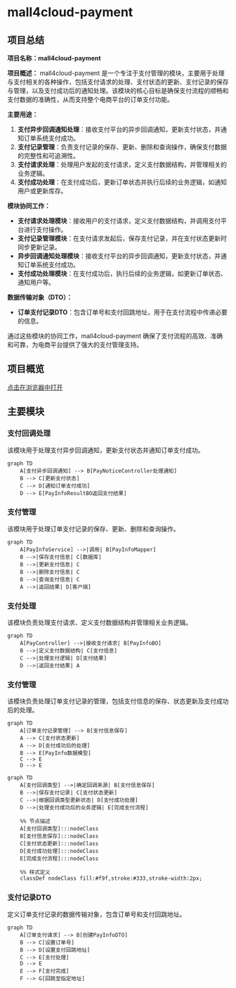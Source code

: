 # mall4cloud-payment

## 项目总结
**项目名称：mall4cloud-payment**

**项目概述：**
mall4cloud-payment 是一个专注于支付管理的模块，主要用于处理与支付相关的各种操作，包括支付请求的处理、支付状态的更新、支付记录的保存与管理，以及支付成功后的通知处理。该模块的核心目标是确保支付流程的顺畅和支付数据的准确性，从而支持整个电商平台的订单支付功能。

**主要用途：**
1. **支付异步回调通知处理**：接收支付平台的异步回调通知，更新支付状态，并通知订单系统支付成功。
2. **支付记录管理**：负责支付记录的保存、更新、删除和查询操作，确保支付数据的完整性和可追溯性。
3. **支付请求处理**：处理用户发起的支付请求，定义支付数据结构，并管理相关的业务逻辑。
4. **支付成功处理**：在支付成功后，更新订单状态并执行后续的业务逻辑，如通知用户或更新库存。

**模块协同工作：**
- **支付请求处理模块**：接收用户的支付请求，定义支付数据结构，并调用支付平台进行支付操作。
- **支付记录管理模块**：在支付请求发起后，保存支付记录，并在支付状态更新时同步更新记录。
- **异步回调通知处理模块**：接收支付平台的异步回调通知，更新支付状态，并通知订单系统支付成功。
- **支付成功处理模块**：在支付成功后，执行后续的业务逻辑，如更新订单状态、通知用户等。

**数据传输对象（DTO）：**
- **订单支付记录DTO**：包含订单号和支付回跳地址，用于在支付流程中传递必要的信息。

通过这些模块的协同工作，mall4cloud-payment 确保了支付流程的高效、准确和可靠，为电商平台提供了强大的支付管理支持。

## 项目概览

[点击在浏览器中打开](repo_overview_with_communities.html)

## 主要模块
### 支付回调处理
该模块用于处理支付异步回调通知，更新支付状态并通知订单支付成功。

```mermaid
graph TD
    A[支付异步回调通知] --> B[PayNoticeController处理通知]
    B --> C[更新支付状态]
    C --> D[通知订单支付成功]
    D --> E[PayInfoResultBO返回支付结果]
```

### 支付管理
该模块用于处理订单支付记录的保存、更新、删除和查询操作。

```mermaid
graph TD
    A[PayInfoService] -->|调用| B[PayInfoMapper]
    B -->|保存支付信息| C[数据库]
    B -->|更新支付信息| C
    B -->|删除支付信息| C
    B -->|查询支付信息| C
    A -->|返回结果| D[客户端]
```

### 支付处理
该模块负责处理支付请求、定义支付数据结构并管理相关业务逻辑。

```mermaid
graph TD
    A[PayController] -->|接收支付请求| B[PayInfoBO]
    B -->|定义支付数据结构| C[支付信息]
    C -->|处理支付逻辑| D[支付结果]
    D -->|返回支付结果| A
```

### 支付管理
该模块负责处理订单支付记录的管理，包括支付信息的保存、状态更新及支付成功后的处理。

```mermaid
graph TD
    A[订单支付记录管理] --> B[支付信息保存]
    A --> C[支付状态更新]
    A --> D[支付成功后的处理]
    B --> E[PayInfo数据模型]
    C --> E
    D --> E
```

```mermaid
graph TD
    A[支付回调类型] -->|确定回调来源| B[支付信息保存]
    B -->|保存支付记录| C[支付状态更新]
    C -->|根据回调类型更新状态| D[支付成功处理]
    D -->|处理支付成功后的业务逻辑| E[完成支付流程]

    %% 节点描述
    A[支付回调类型]:::nodeClass
    B[支付信息保存]:::nodeClass
    C[支付状态更新]:::nodeClass
    D[支付成功处理]:::nodeClass
    E[完成支付流程]:::nodeClass

    %% 样式定义
    classDef nodeClass fill:#f9f,stroke:#333,stroke-width:2px;
```

### 支付记录DTO
定义订单支付记录的数据传输对象，包含订单号和支付回跳地址。

```mermaid
graph TD
    A[订单支付请求] --> B[创建PayInfoDTO]
    B --> C[设置订单号]
    B --> D[设置支付回跳地址]
    C --> E[支付处理]
    D --> E
    E --> F[支付完成]
    F --> G[回跳至指定地址]
```

